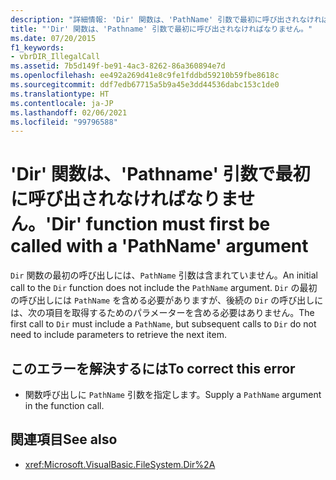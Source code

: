 ```yaml
---
description: "詳細情報: 'Dir' 関数は、'PathName' 引数で最初に呼び出されなければなりません"
title: "'Dir' 関数は、'Pathname' 引数で最初に呼び出されなければなりません。"
ms.date: 07/20/2015
f1_keywords:
- vbrDIR_IllegalCall
ms.assetid: 7b5d149f-be91-4ac3-8262-86a360894e7d
ms.openlocfilehash: ee492a269d41e8c9fe1fddbd59210b59fbe8618c
ms.sourcegitcommit: ddf7edb67715a5b9a45e3dd44536dabc153c1de0
ms.translationtype: HT
ms.contentlocale: ja-JP
ms.lasthandoff: 02/06/2021
ms.locfileid: "99796588"
---
```

# <a name="dir-function-must-first-be-called-with-a-pathname-argument"></a><span data-ttu-id="91d8c-103">'Dir' 関数は、'Pathname' 引数で最初に呼び出されなければなりません。</span><span class="sxs-lookup"><span data-stu-id="91d8c-103">'Dir' function must first be called with a 'PathName' argument</span></span>

<span data-ttu-id="91d8c-104">`Dir` 関数の最初の呼び出しには、`PathName` 引数は含まれていません。</span><span class="sxs-lookup"><span data-stu-id="91d8c-104">An initial call to the `Dir` function does not include the `PathName` argument.</span></span> <span data-ttu-id="91d8c-105">`Dir` の最初の呼び出しには `PathName` を含める必要がありますが、後続の `Dir` の呼び出しには、次の項目を取得するためのパラメーターを含める必要はありません。</span><span class="sxs-lookup"><span data-stu-id="91d8c-105">The first call to `Dir` must include a `PathName`, but subsequent calls to `Dir` do not need to include parameters to retrieve the next item.</span></span>

## <a name="to-correct-this-error"></a><span data-ttu-id="91d8c-106">このエラーを解決するには</span><span class="sxs-lookup"><span data-stu-id="91d8c-106">To correct this error</span></span>

- <span data-ttu-id="91d8c-107">関数呼び出しに `PathName` 引数を指定します。</span><span class="sxs-lookup"><span data-stu-id="91d8c-107">Supply a `PathName` argument in the function call.</span></span>

## <a name="see-also"></a><span data-ttu-id="91d8c-108">関連項目</span><span class="sxs-lookup"><span data-stu-id="91d8c-108">See also</span></span>

- <xref:Microsoft.VisualBasic.FileSystem.Dir%2A>
